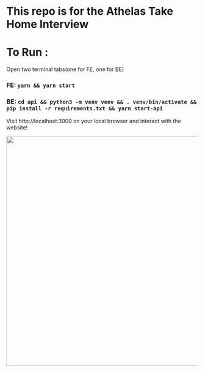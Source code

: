 # This repo is for the Athelas Take Home Interview

# To Run :

Open two terminal tabs(one for FE, one for BE)



### FE: `` yarn && yarn start ``
### BE: ``` cd api && python3 -m venv venv && . venv/bin/activate && pip install -r requirements.txt && yarn start-api ```

Visit http://localhost:3000 on your local browser and interact with the website!

<img src ="/api/static/img/uploads/readme/Screen Shot 2022-04-27 at 10.17.37 AM.png" width= 600/>


